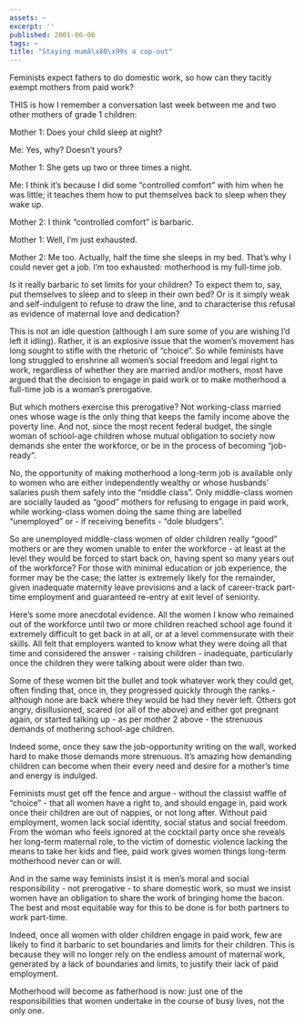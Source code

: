 ```yaml
---
assets: ~
excerpt: ''
published: 2001-06-06
tags: ~
title: "Staying mumâ\x80\x99s a cop-out"
---
```

Feminists expect fathers to do domestic work, so how can they tacitly
exempt mothers from paid work?

THIS is how I remember a conversation last week between me and two other
mothers of grade 1 children:

Mother 1: Does your child sleep at night?

Me: Yes, why? Doesn’t yours?

Mother 1: She gets up two or three times a night.

Me: I think it’s because I did some “controlled comfort” with him when
he was little; it teaches them how to put themselves back to sleep when
they wake up.

Mother 2: I think “controlled comfort” is barbaric.

Mother 1: Well, I’m just exhausted.

Mother 2: Me too. Actually, half the time she sleeps in my bed. That’s
why I could never get a job. I’m too exhausted: motherhood is my
full-time job.

Is it really barbaric to set limits for your children? To expect them
to, say, put themselves to sleep and to sleep in their own bed? Or is it
simply weak and self-indulgent to refuse to draw the line, and to
characterise this refusal as evidence of maternal love and dedication?

This is not an idle question (although I am sure some of you are wishing
I’d left it idling). Rather, it is an explosive issue that the women’s
movement has long sought to stifle with the rhetoric of “choice”. So
while feminists have long struggled to enshrine all women’s social
freedom and legal right to work, regardless of whether they are married
and/or mothers, most have argued that the decision to engage in paid
work or to make motherhood a full-time job is a woman’s prerogative.

But which mothers exercise this prerogative? Not working-class married
ones whose wage is the only thing that keeps the family income above the
poverty line. And not, since the most recent federal budget, the single
woman of school-age children whose mutual obligation to society now
demands she enter the workforce, or be in the process of becoming
“job-ready”.

No, the opportunity of making motherhood a long-term job is available
only to women who are either independently wealthy or whose husbands’
salaries push them safely into the “middle class”. Only middle-class
women are socially lauded as “good” mothers for refusing to engage in
paid work, while working-class women doing the same thing are labelled
“unemployed” or - if receiving benefits - “dole bludgers”.

So are unemployed middle-class women of older children really “good”
mothers or are they women unable to enter the workforce - at least at
the level they would be forced to start back on, having spent so many
years out of the workforce? For those with minimal education or job
experience, the former may be the case; the latter is extremely likely
for the remainder, given inadequate maternity leave provisions and a
lack of career-track part-time employment and guaranteed re-entry at
exit level of seniority.

Here’s some more anecdotal evidence. All the women I know who remained
out of the workforce until two or more children reached school age found
it extremely difficult to get back in at all, or at a level commensurate
with their skills. All felt that employers wanted to know what they were
doing all that time and considered the answer - raising children -
inadequate, particularly once the children they were talking about were
older than two.

Some of these women bit the bullet and took whatever work they could
get, often finding that, once in, they progressed quickly through the
ranks - although none are back where they would be had they never left.
Others got angry, disillusioned, scared (or all of the above) and either
got pregnant again, or started talking up - as per mother 2 above - the
strenuous demands of mothering school-age children.

Indeed some, once they saw the job-opportunity writing on the wall,
worked hard to make those demands more strenuous. It’s amazing how
demanding children can become when their every need and desire for a
mother’s time and energy is indulged.

Feminists must get off the fence and argue - without the classist waffle
of “choice” - that all women have a right to, and should engage in, paid
work once their children are out of nappies, or not long after. Without
paid employment, women lack social identity, social status and social
freedom. From the woman who feels ignored at the cocktail party once she
reveals her long-term maternal role, to the victim of domestic violence
lacking the means to take her kids and flee, paid work gives women
things long-term motherhood never can or will.

And in the same way feminists insist it is men’s moral and social
responsibility - not prerogative - to share domestic work, so must we
insist women have an obligation to share the work of bringing home the
bacon. The best and most equitable way for this to be done is for both
partners to work part-time.

Indeed, once all women with older children engage in paid work, few are
likely to find it barbaric to set boundaries and limits for their
children. This is because they will no longer rely on the endless amount
of maternal work, generated by a lack of boundaries and limits, to
justify their lack of paid employment.

Motherhood will become as fatherhood is now: just one of the
responsibilities that women undertake in the course of busy lives, not
the only one.